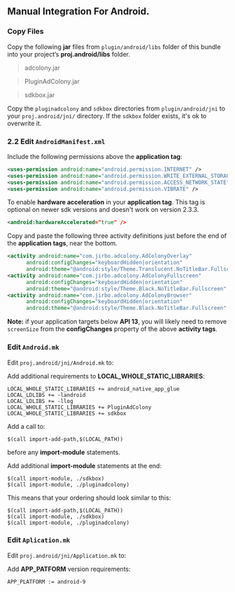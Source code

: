 ## Manual Integration For Android.

### Copy Files
Copy the following __jar__ files from `plugin/android/libs` folder of this
bundle into your project’s __proj.android/libs__ folder.

> adcolony.jar

> PluginAdColony.jar

> sdkbox.jar

Copy the `pluginadcolony` and `sdkbox` directories from `plugin/android/jni`
to your `proj.android/jni/` directory. If the `sdkbox` folder exists, it's ok to overwrite it.

### 2.2 Edit `AndroidManifest.xml`
Include the following permissions above the __application tag__:
```xml
<uses-permission android:name="android.permission.INTERNET" />
<uses-permission android:name="android.permission.WRITE_EXTERNAL_STORAGE" />
<uses-permission android:name="android.permission.ACCESS_NETWORK_STATE" />
<uses-permission android:name="android.permission.VIBRATE" />
```

To enable __hardware acceleration__ in your __application tag__. This tag is
optional on newer sdk versions and doesn't work on version 2.3.3.
```xml
<android:hardwareAccelerated="true" />
```

Copy and paste the following three activity definitions just before the end of the __application tags__, near the bottom.
```xml
<activity android:name="com.jirbo.adcolony.AdColonyOverlay"
	  android:configChanges="keyboardHidden|orientation"
	  android:theme="@android:style/Theme.Translucent.NoTitleBar.Fullscreen" />
<activity android:name="com.jirbo.adcolony.AdColonyFullscreen"
	  android:configChanges="keyboardHidden|orientation"
	  android:theme="@android:style/Theme.Black.NoTitleBar.Fullscreen" />
<activity android:name="com.jirbo.adcolony.AdColonyBrowser"
	  android:configChanges="keyboardHidden|orientation"
	  android:theme="@android:style/Theme.Black.NoTitleBar.Fullscreen" />
```

 __Note:__ if your application targets below __API 13__, you will likely need to remove `screenSize` from the __configChanges__ property of the above __activity tags__.

### Edit `Android.mk`
Edit `proj.android/jni/Android.mk` to:

Add additional requirements to __LOCAL_WHOLE_STATIC_LIBRARIES__:
```
LOCAL_WHOLE_STATIC_LIBRARIES += android_native_app_glue
LOCAL_LDLIBS += -landroid
LOCAL_LDLIBS += -llog
LOCAL_WHOLE_STATIC_LIBRARIES += PluginAdColony
LOCAL_WHOLE_STATIC_LIBRARIES += sdkbox
```
Add a call to:
```
$(call import-add-path,$(LOCAL_PATH))
```
before any __import-module__ statements.

Add additional __import-module__ statements at the end:
```
$(call import-module, ./sdkbox)
$(call import-module, ./pluginadcolony)
```
This means that your ordering should look similar to this:
```
$(call import-add-path,$(LOCAL_PATH))
$(call import-module, ./sdkbox)
$(call import-module, ./pluginadcolony)
```

### Edit `Aplication.mk`
Edit `proj.android/jni/Application.mk` to:

Add __APP_PATFORM__ version requirements:
```
APP_PLATFORM := android-9
```
